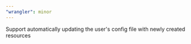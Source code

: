 ```yaml
---
"wrangler": minor
---
```


Support automatically updating the user's config file with newly created resources
